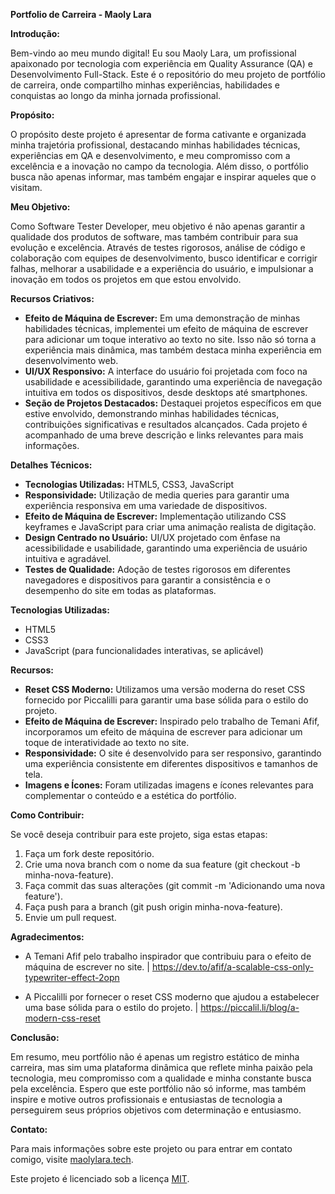 **Portfolio de Carreira - Maoly Lara**

**Introdução:**

Bem-vindo ao meu mundo digital! Eu sou Maoly Lara, um profissional apaixonado por tecnologia com experiência em Quality Assurance (QA) e Desenvolvimento Full-Stack. Este é o repositório do meu projeto de portfólio de carreira, onde compartilho minhas experiências, habilidades e conquistas ao longo da minha jornada profissional.

**Propósito:**

O propósito deste projeto é apresentar de forma cativante e organizada minha trajetória profissional, destacando minhas habilidades técnicas, experiências em QA e desenvolvimento, e meu compromisso com a excelência e a inovação no campo da tecnologia. Além disso, o portfólio busca não apenas informar, mas também engajar e inspirar aqueles que o visitam.

**Meu Objetivo:**

Como Software Tester Developer, meu objetivo é não apenas garantir a qualidade dos produtos de software, mas também contribuir para sua evolução e excelência. Através de testes rigorosos, análise de código e colaboração com equipes de desenvolvimento, busco identificar e corrigir falhas, melhorar a usabilidade e a experiência do usuário, e impulsionar a inovação em todos os projetos em que estou envolvido.

**Recursos Criativos:**

- **Efeito de Máquina de Escrever:** Em uma demonstração de minhas habilidades técnicas, implementei um efeito de máquina de escrever para adicionar um toque interativo ao texto no site. Isso não só torna a experiência mais dinâmica, mas também destaca minha experiência em desenvolvimento web.
- **UI/UX Responsivo:** A interface do usuário foi projetada com foco na usabilidade e acessibilidade, garantindo uma experiência de navegação intuitiva em todos os dispositivos, desde desktops até smartphones.
- **Seção de Projetos Destacados:** Destaquei projetos específicos em que estive envolvido, demonstrando minhas habilidades técnicas, contribuições significativas e resultados alcançados. Cada projeto é acompanhado de uma breve descrição e links relevantes para mais informações.

**Detalhes Técnicos:**

- **Tecnologias Utilizadas:** HTML5, CSS3, JavaScript
- **Responsividade:** Utilização de media queries para garantir uma experiência responsiva em uma variedade de dispositivos.
- **Efeito de Máquina de Escrever:** Implementação utilizando CSS keyframes e JavaScript para criar uma animação realista de digitação.
- **Design Centrado no Usuário:** UI/UX projetado com ênfase na acessibilidade e usabilidade, garantindo uma experiência de usuário intuitiva e agradável.
- **Testes de Qualidade:** Adoção de testes rigorosos em diferentes navegadores e dispositivos para garantir a consistência e o desempenho do site em todas as plataformas.

**Tecnologias Utilizadas:**

- HTML5
- CSS3
- JavaScript (para funcionalidades interativas, se aplicável)

**Recursos:**

- **Reset CSS Moderno:** Utilizamos uma versão moderna do reset CSS fornecido por Piccalilli para garantir uma base sólida para o estilo do projeto.
- **Efeito de Máquina de Escrever:** Inspirado pelo trabalho de Temani Afif, incorporamos um efeito de máquina de escrever para adicionar um toque de interatividade ao texto no site.
- **Responsividade:** O site é desenvolvido para ser responsivo, garantindo uma experiência consistente em diferentes dispositivos e tamanhos de tela.
- **Imagens e Ícones:** Foram utilizadas imagens e ícones relevantes para complementar o conteúdo e a estética do portfólio.

**Como Contribuir:**

Se você deseja contribuir para este projeto, siga estas etapas:

1. Faça um fork deste repositório.
2. Crie uma nova branch com o nome da sua feature (git checkout -b minha-nova-feature).
3. Faça commit das suas alterações (git commit -m 'Adicionando uma nova feature').
4. Faça push para a branch (git push origin minha-nova-feature).
5. Envie um pull request.

**Agradecimentos:**

- A Temani Afif pelo trabalho inspirador que contribuiu para o efeito de máquina de escrever no site. | https://dev.to/afif/a-scalable-css-only-typewriter-effect-2opn 
 
- A Piccalilli por fornecer o reset CSS moderno que ajudou a estabelecer uma base sólida para o estilo do projeto. |  https://piccalil.li/blog/a-modern-css-reset  

**Conclusão:**

Em resumo, meu portfólio não é apenas um registro estático de minha carreira, mas sim uma plataforma dinâmica que reflete minha paixão pela tecnologia, meu compromisso com a qualidade e minha constante busca pela excelência. Espero que este portfólio não só informe, mas também inspire e motive outros profissionais e entusiastas de tecnologia a perseguirem seus próprios objetivos com determinação e entusiasmo.

**Contato:**

Para mais informações sobre este projeto ou para entrar em contato comigo, visite [maolylara.tech](https://maolylara.tech).

Este projeto é licenciado sob a licença [MIT](https://opensource.org/licenses/MIT).
